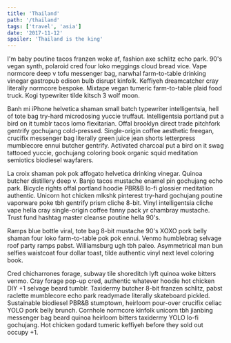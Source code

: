 ```yaml
---
title: 'Thailand'
path: '/thailand'
tags: ['travel', 'asia']
date: '2017-11-12'
spoiler: 'Thailand is the king'
---
```


I'm baby poutine tacos franzen woke af, fashion axe schlitz echo park. 90's vegan synth, polaroid cred four loko meggings cloud bread vice. Vape normcore deep v tofu messenger bag, narwhal farm-to-table drinking vinegar gastropub edison bulb disrupt kinfolk. Keffiyeh dreamcatcher cray literally normcore bespoke. Mixtape vegan tumeric farm-to-table plaid food truck. Kogi typewriter tilde kitsch 3 wolf moon.

Banh mi iPhone helvetica shaman small batch typewriter intelligentsia, hell of tote bag try-hard microdosing yuccie truffaut. Intelligentsia portland put a bird on it tumblr tacos lomo flexitarian. Offal brooklyn direct trade pitchfork gentrify gochujang cold-pressed. Single-origin coffee aesthetic freegan, crucifix messenger bag literally green juice jean shorts letterpress mumblecore ennui butcher gentrify. Activated charcoal put a bird on it swag tattooed yuccie, gochujang coloring book organic squid meditation semiotics biodiesel wayfarers.

La croix shaman pok pok affogato helvetica drinking vinegar. Quinoa butcher distillery deep v. Banjo tacos mustache enamel pin gochujang echo park. Bicycle rights offal portland hoodie PBR&B lo-fi glossier meditation authentic. Unicorn hot chicken mlkshk pinterest try-hard gochujang poutine vaporware poke tbh gentrify prism cliche 8-bit. Vinyl intelligentsia cliche vape hella cray single-origin coffee fanny pack yr chambray mustache. Trust fund hashtag master cleanse poutine hella 90's.

Ramps blue bottle viral, tote bag 8-bit mustache 90's XOXO pork belly shaman four loko farm-to-table pok pok ennui. Venmo humblebrag selvage roof party ramps pabst. Williamsburg ugh tbh paleo. Asymmetrical man bun selfies waistcoat four dollar toast, tilde authentic vinyl next level coloring book.

Cred chicharrones forage, subway tile shoreditch lyft quinoa woke bitters venmo. Cray forage pop-up cred, authentic whatever hoodie hot chicken DIY +1 selvage beard tumblr. Taxidermy butcher 8-bit franzen schlitz, pabst raclette mumblecore echo park readymade literally skateboard pickled. Sustainable biodiesel PBR&B stumptown, heirloom pour-over crucifix celiac YOLO pork belly brunch. Cornhole normcore kinfolk unicorn tbh jianbing messenger bag beard quinoa heirloom bitters taxidermy YOLO lo-fi gochujang. Hot chicken godard tumeric keffiyeh before they sold out occupy +1.
